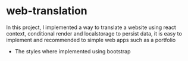 # web-translation
<p>In this project, I implemented a way to translate a website using react context, conditional render and localstorage to persist data, it is easy to implement and recommended to simple web apps such as a portfolio</p>
<ul>
  <li>The styles where implemented using bootstrap</li>
  </ul>

<img src="https://user-images.githubusercontent.com/79860191/123011556-a0b58700-d38e-11eb-84cb-e380db3e30fe.JPG" alt="" />

